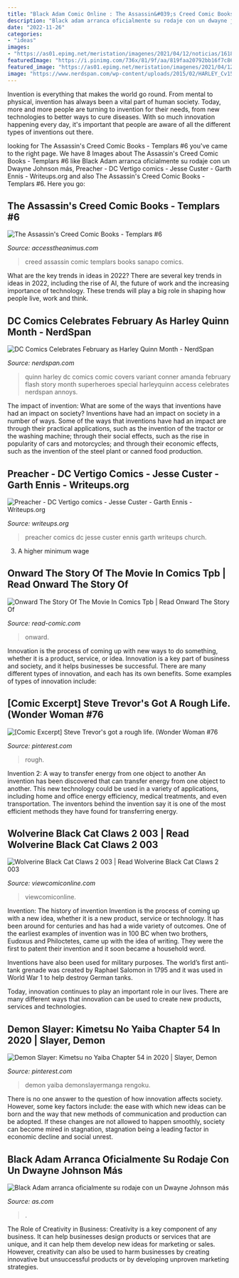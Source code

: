 ```yaml
---
title: "Black Adam Comic Online : The Assassin&#039;s Creed Comic Books"
description: "Black adam arranca oficialmente su rodaje con un dwayne johnson más"
date: "2022-11-26"
categories:
- "ideas"
images:
- "https://as01.epimg.net/meristation/imagenes/2021/04/12/noticias/1618213915_464644_1618213949_portada_normal.jpg"
featuredImage: "https://i.pinimg.com/736x/81/9f/aa/819faa20792bb16f7c8659712f02443b.jpg"
featured_image: "https://as01.epimg.net/meristation/imagenes/2021/04/12/noticias/1618213915_464644_1618213949_portada_normal.jpg"
image: "https://www.nerdspan.com/wp-content/uploads/2015/02/HARLEY_Cv15-1.jpg"
---
```



Invention is everything that makes the world go round. From mental to physical, invention has always been a vital part of human society. Today, more and more people are turning to invention for their needs, from new technologies to better ways to cure diseases. With so much innovation happening every day, it's important that people are aware of all the different types of inventions out there.

	

		
looking for The Assassin&#039;s Creed Comic Books - Templars #6 you've came to the right page. We have 8 Images about The Assassin&#039;s Creed Comic Books - Templars #6 like Black Adam arranca oficialmente su rodaje con un Dwayne Johnson más, Preacher - DC Vertigo comics - Jesse Custer - Garth Ennis - Writeups.org and also The Assassin&#039;s Creed Comic Books - Templars #6. Here you go:
		
    
## The Assassin&#039;s Creed Comic Books - Templars #6

<img loading=lazy src="http://www.accesstheanimus.com/ComicBooks/T6/3.jpg" onerror="this.onerror=null;this.src='https://tse1.mm.bing.net/th?id=OIP.2U_4cSFSzXRx6iS9XNmamAHaLO&amp;pid=15.1';" alt="The Assassin&#039;s Creed Comic Books - Templars #6">

_Source: accesstheanimus.com_

>creed assassin comic templars books sanapo comics. 

	

What are the key trends in ideas in 2022?
There are several key trends in ideas in 2022, including the rise of AI, the future of work and the increasing importance of technology. These trends will play a big role in shaping how people live, work and think.

    
## DC Comics Celebrates February As Harley Quinn Month - NerdSpan

<img loading=lazy src="https://www.nerdspan.com/wp-content/uploads/2015/02/HARLEY_Cv15-1.jpg" onerror="this.onerror=null;this.src='https://tse1.mm.bing.net/th?id=OIP.OWSfcayJ22H9o5ePLYltCQHaLP&amp;pid=15.1';" alt="DC Comics Celebrates February as Harley Quinn Month - NerdSpan">

_Source: nerdspan.com_

>quinn harley dc comics comic covers variant conner amanda february flash story month superheroes special harleyquinn access celebrates nerdspan annoys. 

	

The impact of invention: What are some of the ways that inventions have had an impact on society?
Inventions have had an impact on society in a number of ways. Some of the ways that inventions have had an impact are through their practical applications, such as the invention of the tractor or the washing machine; through their social effects, such as the rise in popularity of cars and motorcycles; and through their economic effects, such as the invention of the steel plant or canned food production.

    
## Preacher - DC Vertigo Comics - Jesse Custer - Garth Ennis - Writeups.org

<img loading=lazy src="https://www.writeups.org/wp-content/uploads/Preacher-DC-Comics-Jesse-Custer-Ennis-d.jpg" onerror="this.onerror=null;this.src='https://tse3.mm.bing.net/th?id=OIP.UW0r3c5IdL-5p6-zgOY8kgHaLZ&amp;pid=15.1';" alt="Preacher - DC Vertigo comics - Jesse Custer - Garth Ennis - Writeups.org">

_Source: writeups.org_

>preacher comics dc jesse custer ennis garth writeups church. 

	

3. A higher minimum wage

    
## Onward The Story Of The Movie In Comics Tpb | Read Onward The Story Of

<img loading=lazy src="https://2.bp.blogspot.com/4ditkeEyr0wJp8jIsMjA_b_s8mJawy4lEg-8nx4dqllIUN6KZMAadBdbIJdDsT1Xd9E4SEnrCxnkDx9q2B5EPxApfKEpFylopsblvNMW5afmBKfeX1ghl615Vki2QwoEIuLm8q48rg=s0" onerror="this.onerror=null;this.src='https://tse4.mm.bing.net/th?id=OIP.PhEAhDGrePKOJNB1FEGfFwHaLH&amp;pid=15.1';" alt="Onward The Story Of The Movie In Comics Tpb | Read Onward The Story Of">

_Source: read-comic.com_

>onward. 

	

Innovation is the process of coming up with new ways to do something, whether it is a product, service, or idea. Innovation is a key part of business and society, and it helps businesses be successful. There are many different types of innovation, and each has its own benefits. Some examples of types of innovation include:

    
## [Comic Excerpt] Steve Trevor&#039;s Got A Rough Life. (Wonder Woman #76

<img loading=lazy src="https://i.pinimg.com/736x/f0/b5/8f/f0b58fd92df39c005e1486ecb735f1eb.jpg" onerror="this.onerror=null;this.src='https://tse4.mm.bing.net/th?id=OIP.H2hTFaaGsdYOiQcser157gHaLc&amp;pid=15.1';" alt="[Comic Excerpt] Steve Trevor&#039;s got a rough life. (Wonder Woman #76">

_Source: pinterest.com_

>rough. 

	

Invention 2: A way to transfer energy from one object to another
An invention has been discovered that can transfer energy from one object to another. This new technology could be used in a variety of applications, including home and office energy efficiency, medical treatments, and even transportation. The inventors behind the invention say it is one of the most efficient methods they have found for transferring energy.

    
## Wolverine Black Cat Claws 2 003 | Read Wolverine Black Cat Claws 2 003

<img loading=lazy src="https://2.bp.blogspot.com/Md8sxqKDdE91B0KTZ4WrjCvkQF3f5ctuG4AArIGj5J99W3GnFL-iDWirXSpe0CBIg_ipvjhRyckJmn2NGUWoJqglfobx0v4Q4Fb2IjJ3rXKaPgRNdhMirCZRK4HJIBFegLoPpQ=s1600" onerror="this.onerror=null;this.src='https://tse3.mm.bing.net/th?id=OIP.206cvDd0JJXlpSZPDiZmiQHaLV&amp;pid=15.1';" alt="Wolverine Black Cat Claws 2 003 | Read Wolverine Black Cat Claws 2 003">

_Source: viewcomiconline.com_

>viewcomiconline. 

	

Invention: The history of invention
Invention is the process of coming up with a new idea, whether it is a new product, service or technology. It has been around for centuries and has had a wide variety of outcomes. 
One of the earliest examples of invention was in 100 BC when two brothers, Eudoxus and Philoctetes, came up with the idea of writing. They were the first to patent their invention and it soon became a household word. 

Inventions have also been used for military purposes. The world’s first anti-tank grenade was created by Raphael Salomon in 1795 and it was used in World War 1 to help destroy German tanks. 

Today, innovation continues to play an important role in our lives. There are many different ways that innovation can be used to create new products, services and technologies.

    
## Demon Slayer: Kimetsu No Yaiba Chapter 54 In 2020 | Slayer, Demon

<img loading=lazy src="https://i.pinimg.com/736x/81/9f/aa/819faa20792bb16f7c8659712f02443b.jpg" onerror="this.onerror=null;this.src='https://tse1.mm.bing.net/th?id=OIP.bLHhh4W3e0hdqrhhAk6cPwHaLG&amp;pid=15.1';" alt="Demon Slayer: Kimetsu no Yaiba Chapter 54 in 2020 | Slayer, Demon">

_Source: pinterest.com_

>demon yaiba demonslayermanga rengoku. 

	

There is no one answer to the question of how innovation affects society. However, some key factors include: the ease with which new ideas can be born and the way that new methods of communication and production can be adopted. If these changes are not allowed to happen smoothly, society can become mired in stagnation, stagnation being a leading factor in economic decline and social unrest.

    
## Black Adam Arranca Oficialmente Su Rodaje Con Un Dwayne Johnson Más

<img loading=lazy src="https://as01.epimg.net/meristation/imagenes/2021/04/12/noticias/1618213915_464644_1618213949_portada_normal.jpg" onerror="this.onerror=null;this.src='https://tse1.mm.bing.net/th?id=OIP.ZKTqjFbFUR86DlnylOQZXgHaEK&amp;pid=15.1';" alt="Black Adam arranca oficialmente su rodaje con un Dwayne Johnson más">

_Source: as.com_

>. 

	

The Role of Creativity in Business:
Creativity is a key component of any business. It can help businesses design products or services that are unique, and it can help them develop new ideas for marketing or sales. However, creativity can also be used to harm businesses by creating innovative but unsuccessful products or by developing unproven marketing strategies.

